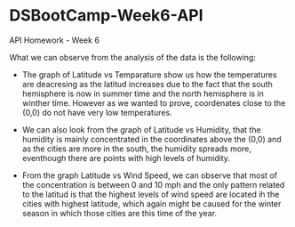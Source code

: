 # DSBootCamp-Week6-API
API Homework - Week 6

What we can observe from the analysis of the data is the following:

* The graph of Latitude vs Temparature show us how the temperatures are deacresing as the latitud increases due to the fact that the south hemisphere is now in summer time and the north hemisphere is in winther time. However as we wanted to prove, coordenates close to the (0,0) do not have very low temperatures.

* We can also look from the graph of Latitude vs Humidity, that the humidity is mainly concentrated in the coordinates above the (0,0) and as the cities are more in the south, the humidity spreads more, eventhough there are points with high levels of humidity.

* From the graph Latitude vs Wind Speed, we can observe that most of the concentration is between 0 and 10 mph and the only pattern related to the latitud is that the highest levels of wind speed are located ih the cities with highest latitude, which again might be caused for the winter season in which those cities are this time of the year.

